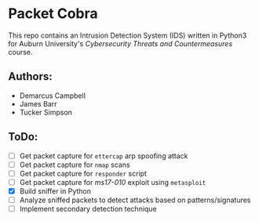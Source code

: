 # Packet Cobra
This repo contains an Intrusion Detection System (IDS) written in Python3
for Auburn University's _Cybersecurity_ _Threats_ _and_ _Countermeasures_
course. 

## Authors:
 - Demarcus Campbell
 - James Barr
 - Tucker Simpson
 
## ToDo:
- [ ] Get packet capture for `ettercap` arp spoofing attack
- [ ] Get packet capture for `nmap` scans
- [ ] Get packet capture for `responder` script
- [ ] Get packet capture for _ms17-010_ exploit using `metasploit`
- [x] Build sniffer in Python
- [ ] Analyze sniffed packets to detect attacks based on patterns/signatures
- [ ] Implement secondary detection technique